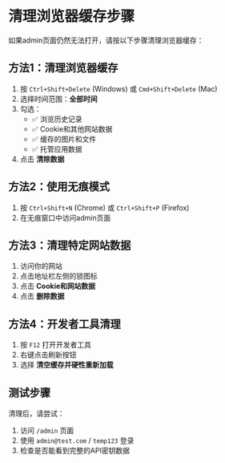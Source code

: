 # 清理浏览器缓存步骤

如果admin页面仍然无法打开，请按以下步骤清理浏览器缓存：

## 方法1：清理浏览器缓存
1. 按 `Ctrl+Shift+Delete` (Windows) 或 `Cmd+Shift+Delete` (Mac)
2. 选择时间范围：**全部时间**
3. 勾选：
   - ✅ 浏览历史记录
   - ✅ Cookie和其他网站数据
   - ✅ 缓存的图片和文件
   - ✅ 托管应用数据
4. 点击 **清除数据**

## 方法2：使用无痕模式
1. 按 `Ctrl+Shift+N` (Chrome) 或 `Ctrl+Shift+P` (Firefox)
2. 在无痕窗口中访问admin页面

## 方法3：清理特定网站数据
1. 访问你的网站
2. 点击地址栏左侧的锁图标
3. 点击 **Cookie和网站数据**
4. 点击 **删除数据**

## 方法4：开发者工具清理
1. 按 `F12` 打开开发者工具
2. 右键点击刷新按钮
3. 选择 **清空缓存并硬性重新加载**

## 测试步骤
清理后，请尝试：
1. 访问 `/admin` 页面
2. 使用 `admin@test.com` / `temp123` 登录
3. 检查是否能看到完整的API密钥数据